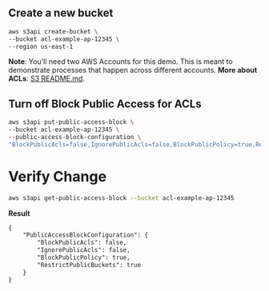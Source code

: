 ## Create a new bucket

```sh
aws s3api create-bucket \
--bucket acl-example-ap-12345 \
--region us-east-1
```

**Note**: You'll need two AWS Accounts for this demo. This is meant to demonstrate processes that happen across different accounts. **More about ACLs**: [S3 README.md](../README.md).

## Turn off Block Public Access for ACLs

```sh
aws s3api put-public-access-block \
--bucket acl-example-ap-12345 \
--public-access-block-configuration \
"BlockPublicAcls=false,IgnorePublicAcls=false,BlockPublicPolicy=true,RestrictPublicBuckets=true"
```

# Verify Change

```sh
aws s3api get-public-access-block --bucket acl-example-ap-12345
```
**Result**

```md
{
    "PublicAccessBlockConfiguration": {
        "BlockPublicAcls": false,
        "IgnorePublicAcls": false,
        "BlockPublicPolicy": true,
        "RestrictPublicBuckets": true
    }
}
```